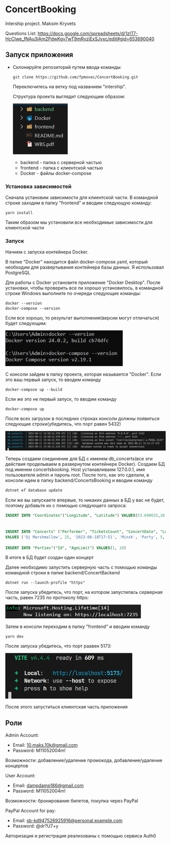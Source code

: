 # ConcertBooking
Intership project. Maksim Kryvets

Questions List: https://docs.google.com/spreadsheets/d/1zIT7-HcCIwe_fNAu3jAm2PdwKgv7wT9mRvziExSJvxc/edit#gid=653690040

## Запуск приложения

* Склонируйте репозиторий путем ввода команды: 
   ```
  git clone https://github.com/fpmovec/ConcertBooking.git
  ```
   Переключитесь на ветку под названием "intership".
   
  Структура проекта выглядит следующим образом:
  
  ![](https://github.com/fpmovec/Images/blob/main/photo_2023-08-11_18-30-11.jpg)

  - backend - папка с серверной частью
  - frontend - папка с клиентской частью
  - Docker - файлы docker-compose
### Установка зависимостей
Сначала установим зависимости для клиентской части. В командной строке заходим в папку "frontend" и вводим следующую команду:
```
yarn install
```
Таким образом мы установили все необходимые зависимости для клиентской части
 
  ### Запуск
Начнем с запуска контейнера Docker. 

В папке "Docker" находится файл docker-compose.yaml, который необходим для развертывания контейнера базы данных. Я использовал PostgreSQL
  
  Для работы с Docker установите приложение "Docker Desktop". После установки, чтобы проверить все ли хорошо установилось, в командной строке Windows выполните по очереди следующие команды:
  ```
docker --version
docker-compose --version
  ```
Если все хорошо, то результат выполнения(версии могут отличаться) будет следующим: 

![](https://github.com/fpmovec/Images/blob/main/photo_2023-08-11_18-42-12.jpg)

С консоли зайдем в папку проекта, которая называется "Docker".
Если это ваш первый запуск, то вводим команду 
```
docker-compose up --build
```
Если же это не первый запуск, то вводим команду
```
docker-compose up
```
После всех загрузок в последних строках консоли должны появиться следующие строки(убедитесь, что порт равен 5432)

![](https://github.com/fpmovec/Images/blob/main/photo_2023-08-11_18-50-51.jpg)

Теперь создаем соединение для БД с именем db_concerts(все эти действия проделываем в развернутом контейнере Docker). Создаем БД под именем concertsbooking. Host устанавливаем 127.0.0.1, имя пользователя admin и пароль root. После того, как это сделали, в консоли идем в папку backend/ConcertsBooking и вводим команду 
```C#
dotnet ef database update
```
Если же вы запускаете впервые, то никаких данных в БД у вас не будет, поэтому добавьте их с помощью следующего запроса:
```SQL
INSERT INTO "Coordinates"("Longitude", "Latitude") VALUES(53.690655,26.861012)


INSERT INTO "Concerts" ("Performer", "TicketsCount", "ConcertDate", "Location", "ConcertType", "Price", "CoordinatesId") 
VALUES ('Dj Marshmallow', 25, '2023-08-18T17:51', 'Minsk', 'Party', 5, 1)

INSERT INTO "Parties"("Id", "AgeLimit") VALUES(1, 18)
```
В итоге в БД будет создан один концерт 

Далее необходимо запустить серверную часть с помощью команды командной строки в папке backend/ConcertBackend
```
dotnet run --launch-profile "https"
```
После запуска убедитесь, что порт, на котором запустилась серверная часть, равен 7235 по протоколу https:

![](https://github.com/fpmovec/Images/blob/main/photo_2023-08-18_11-19-01.jpg)

Затем в консоли переходим в папку "frontend" и вводим команду
```
yarn dev
```
После запуска убедитесь, что порт раавен 5173:

![](https://github.com/fpmovec/Images/blob/main/photo_2023-08-11_19-00-42.jpg)

После этого запуститься клиентская часть приложения
## Роли
Admin Account:
   - Email: 10.maks.10k@gmail.com
   - Password: M11052004m!

Возможности: добавление/удаление промокода, добавление/удаление концертов

User Account: 
   - Email: dampdamp186@gmail.com
   - Password: M11052004m!

Возможности: бронирование билетов, покупка через PayPal

PayPal Account for pay:
   - Email: sb-kd947526925916@personal.example.com
   - Password: @dr?U7+y

Авторизация и регистрация реализованы с помощью сервиса Auth0
